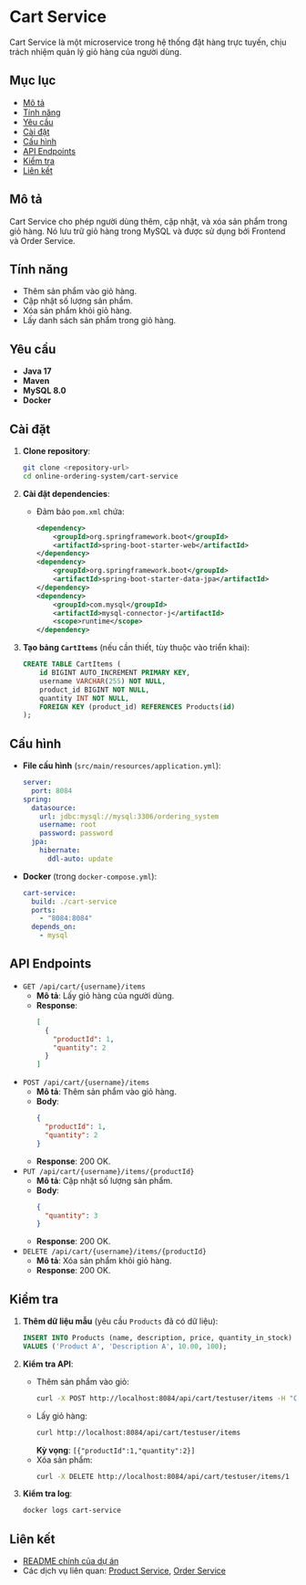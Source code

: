 # Cart Service

Cart Service là một microservice trong hệ thống đặt hàng trực tuyến, chịu trách nhiệm quản lý giỏ hàng của người dùng.

## Mục lục
- [Mô tả](#mô-tả)
- [Tính năng](#tính-năng)
- [Yêu cầu](#yêu-cầu)
- [Cài đặt](#cài-đặt)
- [Cấu hình](#cấu-hình)
- [API Endpoints](#api-endpoints)
- [Kiểm tra](#kiểm-tra)
- [Liên kết](#liên-kết)

## Mô tả
Cart Service cho phép người dùng thêm, cập nhật, và xóa sản phẩm trong giỏ hàng. Nó lưu trữ giỏ hàng trong MySQL và được sử dụng bởi Frontend và Order Service.

## Tính năng
- Thêm sản phẩm vào giỏ hàng.
- Cập nhật số lượng sản phẩm.
- Xóa sản phẩm khỏi giỏ hàng.
- Lấy danh sách sản phẩm trong giỏ hàng.

## Yêu cầu
- **Java 17**
- **Maven**
- **MySQL 8.0**
- **Docker**

## Cài đặt
1. **Clone repository**:
   ```bash
   git clone <repository-url>
   cd online-ordering-system/cart-service
   ```

2. **Cài đặt dependencies**:
   - Đảm bảo `pom.xml` chứa:
     ```xml
     <dependency>
         <groupId>org.springframework.boot</groupId>
         <artifactId>spring-boot-starter-web</artifactId>
     </dependency>
     <dependency>
         <groupId>org.springframework.boot</groupId>
         <artifactId>spring-boot-starter-data-jpa</artifactId>
     </dependency>
     <dependency>
         <groupId>com.mysql</groupId>
         <artifactId>mysql-connector-j</artifactId>
         <scope>runtime</scope>
     </dependency>
     ```

3. **Tạo bảng `CartItems`** (nếu cần thiết, tùy thuộc vào triển khai):
   ```sql
   CREATE TABLE CartItems (
       id BIGINT AUTO_INCREMENT PRIMARY KEY,
       username VARCHAR(255) NOT NULL,
       product_id BIGINT NOT NULL,
       quantity INT NOT NULL,
       FOREIGN KEY (product_id) REFERENCES Products(id)
   );
   ```

## Cấu hình
- **File cấu hình** (`src/main/resources/application.yml`):
  ```yaml
  server:
    port: 8084
  spring:
    datasource:
      url: jdbc:mysql://mysql:3306/ordering_system
      username: root
      password: password
    jpa:
      hibernate:
        ddl-auto: update
  ```

- **Docker** (trong `docker-compose.yml`):
  ```yaml
  cart-service:
    build: ./cart-service
    ports:
      - "8084:8084"
    depends_on:
      - mysql
  ```

## API Endpoints
- `GET /api/cart/{username}/items`
  - **Mô tả**: Lấy giỏ hàng của người dùng.
  - **Response**:
    ```json
    [
      {
        "productId": 1,
        "quantity": 2
      }
    ]
    ```
- `POST /api/cart/{username}/items`
  - **Mô tả**: Thêm sản phẩm vào giỏ hàng.
  - **Body**:
    ```json
    {
      "productId": 1,
      "quantity": 2
    }
    ```
  - **Response**: 200 OK.
- `PUT /api/cart/{username}/items/{productId}`
  - **Mô tả**: Cập nhật số lượng sản phẩm.
  - **Body**:
    ```json
    {
      "quantity": 3
    }
    ```
  - **Response**: 200 OK.
- `DELETE /api/cart/{username}/items/{productId}`
  - **Mô tả**: Xóa sản phẩm khỏi giỏ hàng.
  - **Response**: 200 OK.

## Kiểm tra
1. **Thêm dữ liệu mẫu** (yêu cầu `Products` đã có dữ liệu):
   ```sql
   INSERT INTO Products (name, description, price, quantity_in_stock)
   VALUES ('Product A', 'Description A', 10.00, 100);
   ```

2. **Kiểm tra API**:
   - Thêm sản phẩm vào giỏ:
     ```bash
     curl -X POST http://localhost:8084/api/cart/testuser/items -H "Content-Type: application/json" -d '{"productId":1,"quantity":2}'
     ```
   - Lấy giỏ hàng:
     ```bash
     curl http://localhost:8084/api/cart/testuser/items
     ```
     **Kỳ vọng**: `[{"productId":1,"quantity":2}]`
   - Xóa sản phẩm:
     ```bash
     curl -X DELETE http://localhost:8084/api/cart/testuser/items/1
     ```

3. **Kiểm tra log**:
   ```bash
   docker logs cart-service
   ```

## Liên kết
- [README chính của dự án](../README.md)
- Các dịch vụ liên quan: [Product Service](../product-service/README.md), [Order Service](../order-service/README.md)